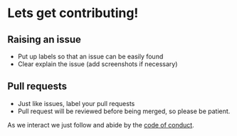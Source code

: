 # Lets get contributing!

## Raising an issue
- Put up labels so that an issue can be easily found
- Clear explain the issue (add screenshots if necessary)


## Pull requests
- Just like issues, label your pull requests
- Pull request will be reviewed before being merged, so please be patient.

As we interact we just follow and abide by the [ code of conduct](https://github.com/uniphyd/welcome/blob/master/CODE_OF_CONDUCT.md).
